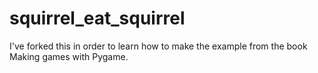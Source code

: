 # squirrel_eat_squirrel
I've forked this in order to learn how to make the example from the book Making games with Pygame.
